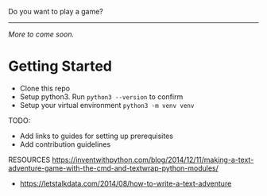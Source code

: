 Do you want to play a game? 

--- 

*More to come soon.*

# Getting Started 
- Clone this repo
- Setup python3. Run `python3 --version` to confirm 
- Setup your virtual environment 
  `python3 -m venv venv`

TODO: 
- Add links to guides for setting up prerequisites 
- Add contribution guidelines

RESOURCES
https://inventwithpython.com/blog/2014/12/11/making-a-text-adventure-game-with-the-cmd-and-textwrap-python-modules/
- https://letstalkdata.com/2014/08/how-to-write-a-text-adventure